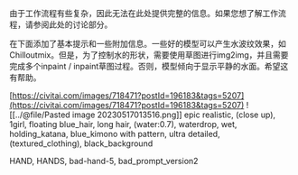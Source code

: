 由于工作流程有些复杂，因此无法在此处提供完整的信息。如果您想了解工作流程，请参阅此处的讨论部分。

在下面添加了基本提示和一些附加信息。一些好的模型可以产生水波纹效果，如Chilloutmix。但是，为了控制水的形状，需要使用草图进行img2img，并且需要完成多个inpaint / inpaint草图过程。否则，模型倾向于显示平静的水面。希望这有帮助。

[https://civitai.com/images/718471?postId=196183&tags=5207](https://civitai.com/images/718471?postId=196183&tags=5207)
![[../@file/Pasted image 20230517013516.png]]
epic realistic, (close up), 1girl, floating blue_hair, long hair, (water:0.7), waterdrop, wet, holding_katana, blue_kimono with pattern, ultra detailed, (textured_clothing), black_background

HAND, HANDS, bad-hand-5, bad_prompt_version2